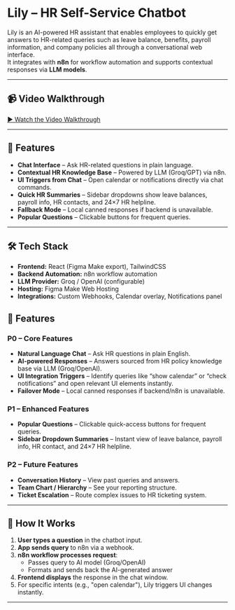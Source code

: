 # Lily – HR Self-Service Chatbot

Lily is an AI-powered HR assistant that enables employees to quickly get answers to HR-related queries such as leave balance, benefits, payroll information, and company policies all through a conversational web interface.  
It integrates with **n8n** for workflow automation and supports contextual responses via **LLM models**.

---

## 📹 Video Walkthrough
[▶ Watch the Video Walkthrough](https://drive.google.com/file/d/1YT-kIm4WTXdMMt8O79K8covDLIQDFEkN/view?usp=drive_link)

---

## 🚀 Features
- **Chat Interface** – Ask HR-related questions in plain language.
- **Contextual HR Knowledge Base** – Powered by LLM (Groq/GPT) via n8n.
- **UI Triggers from Chat** – Open calendar or notifications directly via chat commands.
- **Quick HR Summaries** – Sidebar dropdowns show leave balances, payroll info, HR contacts, and 24×7 HR helpline.
- **Fallback Mode** – Local canned responses if backend is unavailable.
- **Popular Questions** – Clickable buttons for frequent queries.

---

## 🛠 Tech Stack
- **Frontend:** React (Figma Make export), TailwindCSS
- **Backend Automation:** n8n workflow automation
- **LLM Provider:** Groq / OpenAI (configurable)
- **Hosting:** Figma Make Web Hosting
- **Integrations:** Custom Webhooks, Calendar overlay, Notifications panel


## 📌 Features

### P0 – Core Features
- **Natural Language Chat** – Ask HR questions in plain English.
- **AI-powered Responses** – Answers sourced from HR policy knowledge base via LLM (Groq/OpenAI).
- **UI Integration Triggers** – Identify queries like “show calendar” or “check notifications” and open relevant UI elements instantly.
- **Failover Mode** – Local canned responses if backend/n8n is unavailable.

### P1 – Enhanced Features
- **Popular Questions** – Clickable quick-access buttons for frequent queries.
- **Sidebar Dropdown Summaries** – Instant view of leave balance, payroll info, HR contact, and 24×7 HR helpline.

### P2 – Future Features
- **Conversation History** – View past queries and answers.
- **Team Chart / Hierarchy** – See your reporting structure.
- **Ticket Escalation** – Route complex issues to HR ticketing system.

---

## 🚀 How It Works

1. **User types a question** in the chatbot input.
2. **App sends query** to n8n via a webhook.
3. **n8n workflow processes request**:
   - Passes query to AI model (Groq/OpenAI)
   - Formats and sends back the AI-generated answer
4. **Frontend displays** the response in the chat window.
5. For specific intents (e.g., "open calendar"), Lily triggers UI changes instantly.

---

